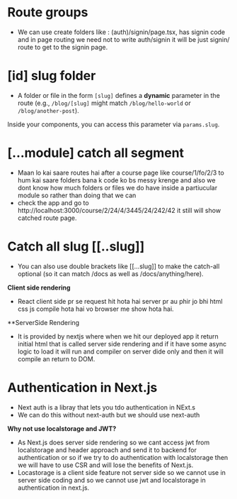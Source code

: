 # Route groups

- We can use create folders like : (auth)/signin/page.tsx, has signin code and in page routing we need not to write auth/signin it will be just signin/ route to get to the signin page.

# [id] slug folder

- A folder or file in the form `[slug]` defines a **dynamic** parameter in the route (e.g., `/blog/[slug]` might match `/blog/hello-world` or `/blog/another-post`).

Inside your components, you can access this parameter via `params.slug`.

# [...module] catch all segment

- Maan lo kai saare routes hai after a course page like course/1/fo/2/3 to hum kai saare folders bana k code ko bs messy krenge and also we dont know how much folders or files we do have inside a partiucular module so rather than doing that we can
- check the app and go to http://localhost:3000/course/2/24/4/3445/24/242/42 it still will show catched route page.


# Catch all slug [[..slug]]

- You can also use double brackets like [[...slug]] to make the catch-all optional (so it can match /docs as well as /docs/anything/here).


**Client side rendering**

- React client side pr se request hit hota hai server pr au phir jo bhi html css js compile hota hai vo browser me show hota hai.

**ServerSide Rendering

- It is provided by nextjs where when we hit our deployed app it return initial html that is called server side rendering and if it have some async logic to load it will run and compiler on server dide only and then it will compile an return to DOM.

# Authentication in Next.js

- Next auth is a libray that lets you tdo authentication in NExt.s
- We can do this without next-auth but we should use next-auth

**Why not use localstorage and JWT?**

- As Next.js does server side rendering so we cant access jwt from localstorage and header approach and send it to backend for authentication or so if we try to do authentication with localstorage then we will have to use CSR and will lose the benefits of Next.js.
- Locastorage is a client side feature not server side so we cannot use in server side coding and so we cannot use jwt and localstorage in authentication in next.js.

